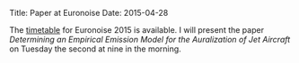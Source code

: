 Title: Paper at Euronoise
Date: 2015-04-28

The [timetable](http://www.euronoise2015.eu/timetable_tuesday.html) for Euronoise 2015 is available. 
I will present the paper *Determining an Empirical Emission Model for the Auralization of Jet Aircraft* on Tuesday the second at nine in the morning.


